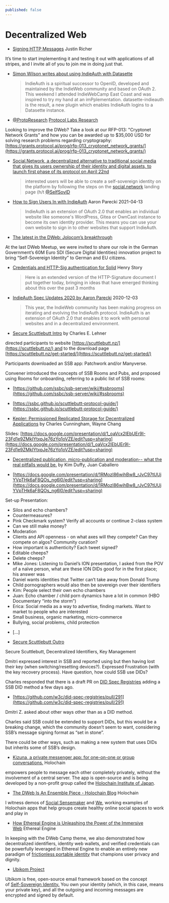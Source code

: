 ```yaml
---
published: false
---
```


# Decentralized Web

* [Signing HTTP Messages](https://justinsecurity.medium.com/signing-http-messages-962510d65895) Justin Richer

It’s time to start implementing it and testing it out with applications of all stripes, and I invite all of you to join me in doing just that.
* [Simon Wilson writes about using IndieAuth with Datasette](https://simonwillison.net/2020/Nov/18/indieauth/)
  > IndieAuth is a spiritual successor to OpenID, developed and maintained by the IndieWeb community and based on OAuth 2. This weekend I attended IndieWebCamp East Coast and was inspired to try my hand at an imPplementation. datasette-indieauth is the result, a new plugin which enables IndieAuth logins to a Datasette instance.

* [@ProtoResearch](https://twitter.com/ProtoResearch) [Protocol Labs Research](https://twitter.com/ProtoResearch)

Looking to improve the DWeb? Take a look at our RFP-013: "Cryptonet Network Grants" and how you can be awarded up to $35,000 USD for solving research problems regarding cryptography: [https://grants.protocol.ai/prog/rfp-013_cryptonet_network_grants/](https://grants.protocol.ai/prog/rfp-013_cryptonet_network_grants/)

* [Social.Network, a decentralized alternative to traditional social media that gives its users ownership of their identity and digital assets, to launch first phase of its protocol on April 22nd](https://financialpost.com/globe-newswire/social-technologies-announces-launch-of-the-social-network-a-decentralized-platform-designed-to-transform-the-future-of-social-media-social-network-a-decentralized-alternative-to-traditional-social)
  > interested users will be able to create a self-sovereign identity on the platform by following the steps on the [social.network](https://t.co/xRbWzSrZQf) landing page (h/t [@SelfSovID](https://twitter.com/SelfSovID)
* [How to Sign Users In with IndieAuth](https://aaronparecki.com/2021/04/13/26/indieauth) Aaron Parecki 2021-04-13
  > IndieAuth is an extension of OAuth 2.0 that enables an individual website like someone's WordPress, Gitea or OwnCast instance to become its own identity provider. This means you can use your own website to sign in to other websites that support IndieAuth.
* [The latest in the DWeb: Jolocom’s breakthrough](https://jolocom.io/blog/sdi-breakthrough/)

At the last DWeb Meetup, we were invited to share our role in the German Government’s 60M Euro SDI (Secure Digital Identities) innovation project to bring “Self-Sovereign Identity” to German and EU citizens.

* [Credentials and HTTP-Sig authentication for Solid](https://lists.w3.org/Archives/Public/public-credentials/2021Feb/0029.html) Henry Story
  > Here is an extended version of the HTTP-Signature document I put together today, bringing in ideas that have emerged thinking about this over the past 3 months

* [IndieAuth Spec Updates 2020 by Aaron Parecki](https://aaronparecki.com/2020/12/03/1/indieauth-2020) 2020-12-03
  > This year, the IndieWeb community has been making progress on iterating and evolving the IndieAuth protocol. IndieAuth is an extension of OAuth 2.0 that enables it to work with personal websites and in a decentralized environment.
* [Secure Scuttlebutt Intro](https://iiw.idcommons.net/9A/_Secure_Scuttlebutt_Intro) by Charles E. Lehner

directed participants to website [https://scuttlebutt.nz/](https://scuttlebutt.nz/) and to the download page [https://scuttlebutt.nz/get-started/](https://scuttlebutt.nz/get-started/)

Participants downloaded an SSB app: Patchwork and/or Manyverse.

Convener introduced the concepts of SSB Rooms and Pubs, and proposed using Rooms for onboarding, referring to a public list of SSB rooms:

* [https://github.com/ssbc/ssb-server/wiki/#ssbrooms](https://github.com/ssbc/ssb-server/wiki/#ssbrooms)

* [https://ssbc.github.io/scuttlebutt-protocol-guide/](https://ssbc.github.io/scuttlebutt-protocol-guide/)

* [Kepler: Permissioned Replicated Storage for Decentralized Applications](https://iiw.idcommons.net/12J/_Kepler:_Permissioned_Replicated_Storage_for_Decentralized_Applications) by Charles Cunningham, Wayne Chang

Slides: [https://docs.google.com/presentation/d/1_oaVcx2IEbUEr9I-23Fd1e9ZMkIYtxpJe76zYq1oVZE/edit?usp=sharing](https://docs.google.com/presentation/d/1_oaVcx2IEbUEr9I-23Fd1e9ZMkIYtxpJe76zYq1oVZE/edit?usp=sharing)

* [Decentralized publication, micro-publication and moderation-- what the real pitfalls would be.](https://iiw.idcommons.net/24L/_Decentralized_publication,_micro-publication_and_moderation--_what_the_real_pitfalls_would_be.) by Kim Duffy, Juan Caballero

* [https://docs.google.com/presentation/d/1RMozl86wihBw8_rJvC97tUUjYVpTHk6aF8QOs_ng6l0/edit?usp=sharing](https://docs.google.com/presentation/d/1RMozl86wihBw8_rJvC97tUUjYVpTHk6aF8QOs_ng6l0/edit?usp=sharing)

Set-up Presentation:

- Silos and echo chambers?
- Countermeasures?
- Pink Checkmark system? Verify all accounts or continue 2-class system
- Can we still make money?
- Moderation
- Clients and API openness - on what axes will they compete? Can they compete on algos? Community curation?
- How important is authenticity? Each tweet signed?
- Editable cheeps?
- Delete cheeps?
- Mike Jones: Listening to Daniel’s ION presentation, I asked from the POV of a naïve person, what are these ION DIDs good for in the first place; his answer was
- Daniel wants identities that Twitter can’t take away from Donald Trump
- Child pornographers would also then be sovereign over their identifiers
- Kim: People select their own echo chambers
- Juan: Echo chamber / child porn dynamics have a lot in common (HBO Documentary “into the storm”)
- Erica: Social media as a way to advertise, finding markets. Want to market to people who are interested
- Small business, organic marketing, micro-commerce
- Bullying, social problems, child protection

* [...]

* [Secure Scuttlebutt Outro](https://iiw.idcommons.net/24P/_Secure_Scuttlebutt_Outro)

Secure Scuttlebutt, Decentralized Identifiers, Key Management

Dmitri expressed interest in SSB and reported using but then having lost their key (when switching/resetting devices?). Expressed Frustration (with the key recovery process). Have question, how could SSB use DIDs?

Charles responded that there is a draft PR on [DID Spec Registries](https://www.w3.org/TR/did-spec-registries/) adding a SSB DID method a few days ago.

* [https://github.com/w3c/did-spec-registries/pull/291](https://github.com/w3c/did-spec-registries/pull/291)

Dmitri Z. asked about other ways other than as a DID method.

Charles said SSB could be extended to support DIDs, but this would be a breaking change, which the community doesn’t seem to want, considering SSB’s message signing format as “set in stone”.

There could be other ways, such as making a new system that uses DIDs but inherits some of SSB’s design.

* [Kizuna, a private messenger app: for one-on-one or group conversations.](https://blog.holochain.org/mini-spotlight-kizuna-a-private-messenger-app/) Holochain

empowers people to message each other completely privately, without the involvement of a central server. The app is open-source and is being developed by a non-profit group called the [Holochain Institute of Japan](https://www.hcij.org/en/).


* [The DWeb Is An Ensemble Piece - Holochain Blog](https://blog.holochain.org/the-dweb-is-an-ensemble-piece/) Holochain

I witness demos of [Social Sensemaker](https://www.youtube.com/watch?v=OaaK6oXL6Ls) and [We](https://github.com/lightningrodlabs/we), working examples of Holochain apps that help groups create healthy online social spaces to work and play in

* [How Ethereal Engine is Unleashing the Power of the Immersive Web](https://www.linkedin.com/pulse/how-ethereal-engine-unleashing-power-immersive-web-etherealengine/) Ethereal Engine

In keeping with the DWeb Camp theme, we also demonstrated how decentralized identifiers, identity web wallets, and verified credentials can be powerfully leveraged in Ethereal Engine to enable an entirely new paradigm of [frictionless portable identity](https://www.etherealengine.com/blog-posts/metaverse-for-humans) that champions user privacy and dignity.
* [Ubikom Project](https://www.ubikom.cc)

Ubikom is free, open-source email framework based on the concept of [Self-Sovereign Identity.](https://sovrin.org/faq/what-is-self-sovereign-identity/) You own your identity (which, in this case, means your private key), and all the outgoing and incoming messages are encrypted and signed by default.

